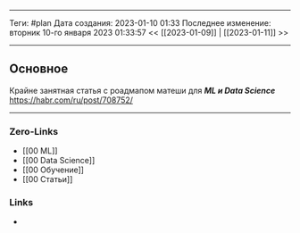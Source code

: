 ___
Теги: #plan 
Дата создания: 2023-01-10 01:33 
Последнее изменение: вторник 10-го января 2023 01:33:57
<< [[2023-01-09]] | [[2023-01-11]] >> 
___
## Основное

Крайне занятная статья с роадмапом матеши для ***ML и Data Science***
https://habr.com/ru/post/708752/

___
### Zero-Links
- [[00 ML]]
- [[00 Data Science]]
- [[00 Обучение]]
- [[00 Статьи]]

### Links
- 

